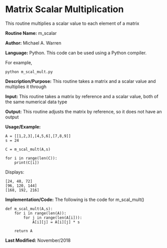 # Matrix Scalar Multiplication 
This routine multiplies a scalar value to each element of a matrix

**Routine Name:**           m_scalar

**Author:** Michael A. Warren

**Language:** Python. This code can be used using a Python compiler.

For example,

    python m_scal_mult.py

**Description/Purpose:** This routine takes a matrix and a scalar value and multiplies it through

**Input:** This routine takes a matrix by reference and a scalar value, both of the same numerical data type

**Output:** This routine adjusts the matrix by reference, so it does not have an output

**Usage/Example:**

	A = [[1,2,3],[4,5,6],[7,8,9]]
	s = 24

	C = m_scal_mult(A,s)

	for i in range(len(C)):
	    print(C[i])

Displays:

	[24, 48, 72]
	[96, 120, 144]
	[168, 192, 216]

**Implementation/Code:** The following is the code for m_scal_mult()

	def m_scal_mult(A,s):
	    for i in range(len(A)):
	        for j in range(len(A[i])):
	            A[i][j] = A[i][j] * s

	    return A

**Last Modified:** November/2018
